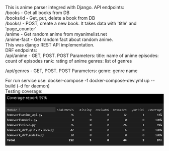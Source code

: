 This is anime parser integred with Django.
API endpoints: <br>
  /books - Get all books from DB <br>
  /books/id - Get, put, delete a book from DB <br>
  /books/ - POST, create a new book. It takes data with 'title' and 'page_counter' <br>
  /anime - Get random anime from myanimelist.net <br>
  /anime-fact - Get random fact about random anime. <br>
  This was django REST API implementation. <br>
DRF endpoints: <br>
  /api/anime - GET, POST. POST Parameters:
    title: name of anime
    episodes: count of episodes
    rank: rating of anime
    genres: list of genres
    
  /api/genres - GET, POST. POST Parameters:
    genre: genre name
 
 For run service use: docker-compose -f docker-compose-dev.yml up --build (-d for daemon) <br>
 Testing coverage:
 ![](images/coverage.png)
